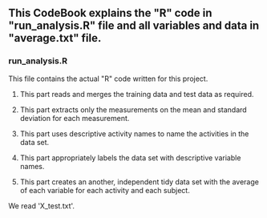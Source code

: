 ## This CodeBook explains the "R" code in "run_analysis.R" file and all variables and data in "average.txt" file.

### run_analysis.R
This file contains the actual "R" code written for this project.

1. This part reads and merges the training data and test data as required.

2. This part extracts only the measurements on the mean and standard deviation for each measurement.

3. This part uses descriptive activity names to name the activities in the data set.

4. This part appropriately labels the data set with descriptive variable names.

5. This part creates an another, independent tidy data set with the average of each variable for each activity and each subject.

We read 'X_test.txt'. 

